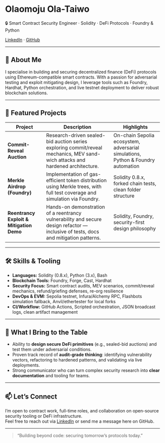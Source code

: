 # Olaomoju Ola-Taiwo  
🔒 Smart Contract Security Engineer · Solidity · DeFi Protocols · Foundry & Python

[LinkedIn](https://www.linkedin.com/in/olaomoju-olataiwo-421367382/) · [GitHub](https://github.com/Olaomojuolataiwo)

---

## 🚀 About Me  
I specialise in building and securing decentralized finance (DeFi) protocols using Ethereum-compatible smart contracts. With a passion for adversarial testing and exploit mitigating design, I leverage tools such as Foundry, Hardhat, Python orchestration, and live testnet deployment to deliver robust blockchain solutions.

---

## 📌 Featured Projects  
| Project | Description | Highlights |
|---------|-------------|-----------|
| **Commit-Reveal Auction** | Research-driven sealed-bid auction series exploring commit/reveal mechanics, MEV sand-wich attacks and hardened architecture. | On-chain Sepolia ecosystem, adversarial simulations, Python & Foundry automation |
| **Merkle Airdrop (Foundry)** | Implementation of gas-efficient token distribution using Merkle trees, with full test coverage and simulation via Foundry. | Solidity 0.8.x, forked chain tests, clean folder structure |
| **Reentrancy Exploit & Mitigation Demo** | Hands-on demonstration of a reentrancy vulnerability and secure design refactor — inclusive of tests, docs and mitigation patterns. | Solidity, Foundry, security-first design philosophy |

---

## 🛠 Skills & Tooling  
- **Languages:** Solidity (0.8.x), Python (3.x), Bash  
- **Blockchain Tools:** Foundry, Forge, Cast, Hardhat  
- **Security Focus:** Smart contract audits, MEV scenarios, commit/reveal mechanics, refund/griefing defenses, re-org resilience  
- **DevOps & EVM:** Sepolia testnet, Infura/Alchemy RPC, Flashbots simulation fallback, Anvil/ethertester for local forks  
- **CI/Workflow:** GitHub Actions, Scripted orchestration, JSON broadcast logs, clean artifact management  

---

## 🎯 What I Bring to the Table  
- Ability to **design secure DeFi primitives** (e.g., sealed-bid auctions) and test them under adversarial conditions.  
- Proven track record of **audit-grade thinking**: identifying vulnerability vectors, refactoring to hardened patterns, and validating via live deployments.  
- Strong communicator who can turn complex security research into **clear documentation** and tooling for teams.

---

## 📫 Let’s Connect  
I’m open to contract work, full-time roles, and collaboration on open-source security tooling or DeFi infrastructure.  
Feel free to reach out via [LinkedIn](https://www.linkedin.com/in/olaomoju-olataiwo-421367382/) or send me a message here on GitHub.

---

> “Building beyond code: securing tomorrow’s protocols today.”  
